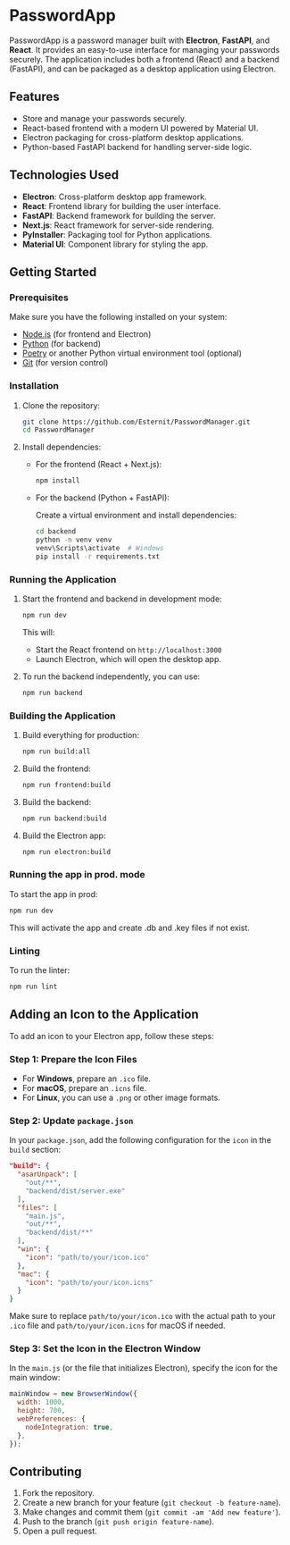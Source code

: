 # PasswordApp

PasswordApp is a password manager built with **Electron**, **FastAPI**, and **React**. It provides an easy-to-use interface for managing your passwords securely. The application includes both a frontend (React) and a backend (FastAPI), and can be packaged as a desktop application using Electron.

## Features

- Store and manage your passwords securely.
- React-based frontend with a modern UI powered by Material UI.
- Electron packaging for cross-platform desktop applications.
- Python-based FastAPI backend for handling server-side logic.

## Technologies Used

- **Electron**: Cross-platform desktop app framework.
- **React**: Frontend library for building the user interface.
- **FastAPI**: Backend framework for building the server.
- **Next.js**: React framework for server-side rendering.
- **PyInstaller**: Packaging tool for Python applications.
- **Material UI**: Component library for styling the app.

## Getting Started

### Prerequisites

Make sure you have the following installed on your system:

- [Node.js](https://nodejs.org/) (for frontend and Electron)
- [Python](https://www.python.org/) (for backend)
- [Poetry](https://python-poetry.org/) or another Python virtual environment tool (optional)
- [Git](https://git-scm.com/) (for version control)

### Installation

1. Clone the repository:

   ```bash
   git clone https://github.com/Esternit/PasswordManager.git
   cd PasswordManager
   ```

2. Install dependencies:

   - For the frontend (React + Next.js):

     ```bash
     npm install
     ```

   - For the backend (Python + FastAPI):

     Create a virtual environment and install dependencies:

     ```bash
     cd backend
     python -m venv venv
     venv\Scripts\activate  # Windows
     pip install -r requirements.txt
     ```

### Running the Application

1. Start the frontend and backend in development mode:

   ```bash
   npm run dev
   ```

   This will:

   - Start the React frontend on `http://localhost:3000`
   - Launch Electron, which will open the desktop app.

2. To run the backend independently, you can use:

   ```bash
   npm run backend
   ```

### Building the Application

1. Build everything for production:

   ```bash
   npm run build:all
   ```

2. Build the frontend:

   ```bash
   npm run frontend:build
   ```

3. Build the backend:

   ```bash
   npm run backend:build
   ```

4. Build the Electron app:

   ```bash
   npm run electron:build
   ```

### Running the app in prod. mode

To start the app in prod:

```bash
npm run dev
```

This will activate the app and create .db and .key files if not exist.

### Linting

To run the linter:

```bash
npm run lint
```

## Adding an Icon to the Application

To add an icon to your Electron app, follow these steps:

### Step 1: Prepare the Icon Files

- For **Windows**, prepare an `.ico` file.
- For **macOS**, prepare an `.icns` file.
- For **Linux**, you can use a `.png` or other image formats.

### Step 2: Update `package.json`

In your `package.json`, add the following configuration for the `icon` in the `build` section:

```json
"build": {
  "asarUnpack": [
    "out/**",
    "backend/dist/server.exe"
  ],
  "files": [
    "main.js",
    "out/**",
    "backend/dist/**"
  ],
  "win": {
    "icon": "path/to/your/icon.ico"
  },
  "mac": {
    "icon": "path/to/your/icon.icns"
  }
}
```

Make sure to replace `path/to/your/icon.ico` with the actual path to your `.ico` file and `path/to/your/icon.icns` for macOS if needed.

### Step 3: Set the Icon in the Electron Window

In the `main.js` (or the file that initializes Electron), specify the icon for the main window:

```javascript
mainWindow = new BrowserWindow({
  width: 1000,
  height: 700,
  webPreferences: {
    nodeIntegration: true,
  },
});
```

## Contributing

1. Fork the repository.
2. Create a new branch for your feature (`git checkout -b feature-name`).
3. Make changes and commit them (`git commit -am 'Add new feature'`).
4. Push to the branch (`git push origin feature-name`).
5. Open a pull request.
